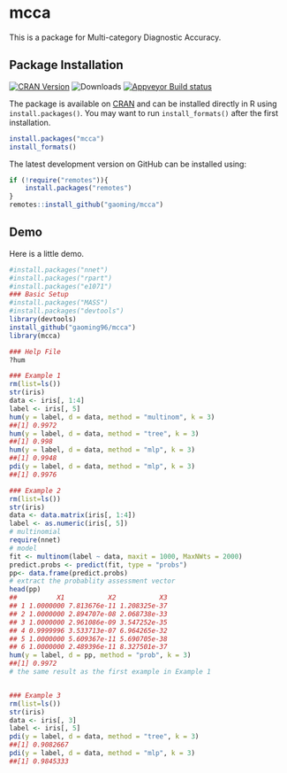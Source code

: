 # mcca
This is a package for Multi-category Diagnostic Accuracy.<br>

## Package Installation

[![CRAN Version](https://www.r-pkg.org/badges/version/mcca)](https://cran.r-project.org/package=mcca)
![Downloads](https://cranlogs.r-pkg.org/badges/mcca)
[![Appveyor Build status](https://ci.appveyor.com/api/projects/status/40ua5l06jw0gjyjb?svg=true)](https://ci.appveyor.com/project/gaoming96/mcca)


The package is available on [CRAN](https://cran.r-project.org/package=mcca) and can be installed directly in R using `install.packages()`. You may want to run `install_formats()` after the first installation.

```R
install.packages("mcca")
install_formats()
```

The latest development version on GitHub can be installed using:

```R
if (!require("remotes")){
    install.packages("remotes")
}
remotes::install_github("gaoming/mcca")
```

## Demo

Here is a little demo.<br>

```r
#install.packages("nnet")
#install.packages("rpart")
#install.packages("e1071")
### Basic Setup
#install.packages("MASS")
#install.packages("devtools")
library(devtools)
install_github("gaoming96/mcca")
library(mcca)

### Help File
?hum

### Example 1
rm(list=ls())
str(iris)
data <- iris[, 1:4]
label <- iris[, 5]
hum(y = label, d = data, method = "multinom", k = 3)
##[1] 0.9972
hum(y = label, d = data, method = "tree", k = 3)
##[1] 0.998
hum(y = label, d = data, method = "mlp", k = 3)
##[1] 0.9948
pdi(y = label, d = data, method = "mlp", k = 3)
##[1] 0.9976

### Example 2
rm(list=ls())
str(iris)
data <- data.matrix(iris[, 1:4])
label <- as.numeric(iris[, 5])
# multinomial
require(nnet)
# model
fit <- multinom(label ~ data, maxit = 1000, MaxNWts = 2000)
predict.probs <- predict(fit, type = "probs")
pp<- data.frame(predict.probs)
# extract the probablity assessment vector
head(pp)
##          X1           X2           X3
## 1 1.0000000 7.813676e-11 1.208325e-37
## 2 1.0000000 2.894707e-08 2.068738e-33
## 3 1.0000000 2.961086e-09 3.547252e-35
## 4 0.9999996 3.533713e-07 6.964265e-32
## 5 1.0000000 5.609367e-11 5.690705e-38
## 6 1.0000000 2.489396e-11 8.327501e-37
hum(y = label, d = pp, method = "prob", k = 3)
##[1] 0.9972
# the same result as the first example in Example 1


### Example 3
rm(list=ls())
str(iris)
data <- iris[, 3]
label <- iris[, 5]
pdi(y = label, d = data, method = "tree", k = 3)
##[1] 0.9082667
pdi(y = label, d = data, method = "mlp", k = 3)
##[1] 0.9845333
```
